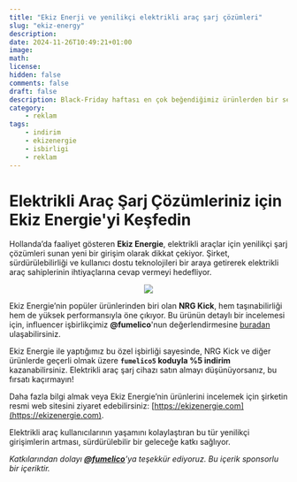 ```yaml
---
title: "Ekiz Enerji ve yenilikçi elektrikli araç şarj çözümleri"
slug: "ekiz-energy"
description: 
date: 2024-11-26T10:49:21+01:00
image: 
math: 
license: 
hidden: false
comments: false
draft: false
description: Black-Friday haftası en çok beğendiğimiz ürünlerden bir seçki.
category:
    - reklam
tags:
    - indirim
    - ekizenergie
    - isbirligi
    - reklam
---
```


# Elektrikli Araç Şarj Çözümleriniz için Ekiz Energie'yi Keşfedin

Hollanda’da faaliyet gösteren **Ekiz Energie**, elektrikli araçlar için yenilikçi şarj çözümleri sunan yeni bir girişim olarak dikkat çekiyor. Şirket, sürdürülebilirliği ve kullanıcı dostu teknolojileri bir araya getirerek elektrikli araç sahiplerinin ihtiyaçlarına cevap vermeyi hedefliyor.

<center><img src="https://i.imgur.com/tcj4vJH.png"></img></center>

Ekiz Energie’nin popüler ürünlerinden biri olan **NRG Kick**, hem taşınabilirliği hem de yüksek performansıyla öne çıkıyor. Bu ürünün detaylı bir incelemesi için, influencer işbirlikçimiz **@fumelico**'nun değerlendirmesine [buradan]([https://fumelico-review-link.com](https://www.instagram.com/stories/highlights/18047400770046076/)) ulaşabilirsiniz.

Ekiz Energie ile yaptığımız bu özel işbirliği sayesinde, NRG Kick ve diğer ürünlerde geçerli olmak üzere **`fumelico5` koduyla %5 indirim** kazanabilirsiniz. Elektrikli araç şarj cihazı satın almayı düşünüyorsanız, bu fırsatı kaçırmayın!

Daha fazla bilgi almak veya Ekiz Energie’nin ürünlerini incelemek için şirketin resmi web sitesini ziyaret edebilirsiniz: [https://ekizenergie.com](https://ekizenergie.com).

Elektrikli araç kullanıcılarının yaşamını kolaylaştıran bu tür yenilikçi girişimlerin artması, sürdürülebilir bir geleceğe katkı sağlıyor.

*Katkılarından dolayı **<a href="https://www.instagram.com/fumelico">@fumelico**</a>’ya teşekkür ediyoruz. Bu içerik sponsorlu bir içeriktir.*
